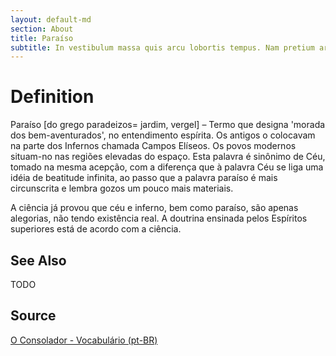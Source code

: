 ```yaml
---
layout: default-md
section: About
title: Paraíso
subtitle: In vestibulum massa quis arcu lobortis tempus. Nam pretium arcu in odio vulputate luctus.
---
```


# Definition
Paraíso [do grego paradeizos= jardim, vergel] – Termo que designa 'morada dos bem-aventurados', no entendimento espírita. Os antigos o colocavam na parte dos Infernos chamada Campos Elíseos. Os povos modernos situam-no nas regiões elevadas do espaço. Esta palavra é sinônimo de Céu, tomado na mesma acepção, com a diferença que à palavra Céu se liga uma idéia de beatitude infinita, ao passo que a palavra paraíso é mais circunscrita e lembra gozos um pouco mais materiais.

A ciência já provou que céu e inferno, bem como paraíso, são apenas alegorias, não tendo existência real. A doutrina ensinada pelos Espíritos superiores está de acordo com a ciência.


## See Also
TODO

## Source
[O Consolador - Vocabulário (pt-BR)](http://www.oconsolador.com.br/linkfixo/vocabulario/principal.html)
